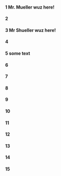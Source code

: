 #### 1 Mr. Mueller wuz here!
#### 2
#### 3 Mr Shueller wuz here!
#### 4
#### 5 some text
#### 6
#### 7
#### 8
#### 9
#### 10
#### 11
#### 12
#### 13
#### 14
#### 15